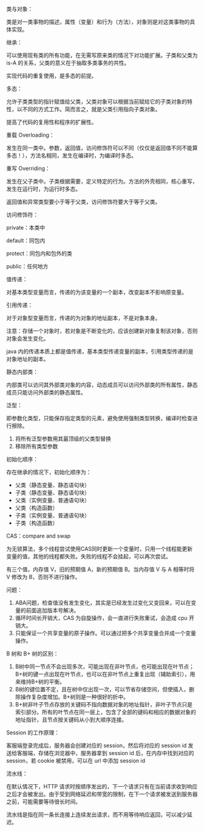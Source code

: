 类与对象：

类是对一类事物的描述，属性（变量）和行为（方法），对象则是对这类事物的具体实现。

继承：

可以使用现有类的所有功能，在无需写原来类的情况下对功能扩展。子类和父类为 is-A 的关系，父类的意义在于抽取多类事务的共性。

实现代码的重复使用，是多态的前提。

多态：

允许子类类型的指针赋值给父类，父类对象可以根据当前赋给它的子类对象的特性，以不同的方式工作。简而言之，就是父类引用指向子类对象。

提高了代码的复用性和程序的扩展性。

重载 Overloading：

发生在同一类中。参数，返回值，访问修饰符可以不同（仅仅是返回值不同不能算多态！），方法名相同，发生在编译时，为编译时多态。

重写 Overriding：

发生在父子类中。子类根据需要，定义特定的行为。方法的外壳相同，核心重写，发生在运行时，为运行时多态。

返回值和异常类型要小于等于父类，访问修饰符要大于等于父类。

访问修饰符：

private：本类中

default：同包内

protect：同包内和包外的类

public：任何地方

值传递：

对基本类型变量而言，传递的为该变量的一个副本，改变副本不影响原变量。

引用传递：

对于对象型变量而言，传递的为对象的地址副本，不是对象本身。

注意：存储一个对象时，若对象是不断变化的，应该创建新对象复制该对象，否则对象会发生变化。

java 内的传递本质上都是值传递，基本类型传递变量的副本，引用类型传递的是对象地址的副本。



静态内部类：

内部类可以访问其外部类对象的内容，动态成员可以访问外部类的所有属性，静态成员只能访问外部类的静态属性。

泛型：

即参数化类型，只能保存指定类型的元素，避免使用强制类型转换，编译时检查进行擦除。

1. 将所有泛型参数用其最顶级的父类型替换
2. 移除所有类型参数



初始化顺序：

存在继承的情况下，初始化顺序为：

- 父类（静态变量、静态语句块）
- 子类（静态变量、静态语句块）
- 父类（实例变量、普通语句块）
- 父类（构造函数）
- 子类（实例变量、普通语句块）
- 子类（构造函数）



CAS：compare and swap

为无锁算法，多个线程尝试使用CAS同时更新一个变量时，只用一个线程能更新变量的值，其他的线程都失败。失败的线程不会挂起，可以再次尝试。

有三个值，内存值 V，旧的预期值 A，新的预期值 B。当内存值 V 与 A 相等时将 V 修改为 B，否则不进行操作。 

问题：

1. ABA问题，检查值没有发生变化，其实是已经发生过变化又变回来，可以在变量的前面追加版本号解决。
2. 循环时间长开销大，CAS 为自旋操作，会一直进行失败重试，会造成 cpu 开销大。
3. 只能保证一个共享变量的原子操作。可以通过把多个共享变量合并成一个变量操作。



B 树和 B+ 树的区别：

1. B树中同一节点不会出现多次，可能出现在非叶节点，也可能出现在叶节点；B+树的键一点出现在叶节点，也可以在非叶节点上重复出现（辅助索引），用来维持B+树的平衡。
2. B树的键位置不定，且在树中仅出现一次，可以节省存储空间，但使插入，删除操作复杂度增加。B+树则是一种很好的折中。
3. B+树非叶子节点存放的关键码不指向数据对象的地址指针，非叶子节点只是索引部分。所有的叶节点在同一层上，包含了全部的键码和相应的数据对象的地址指针，且节点按关键码从小到大顺序连接。



Session 的工作原理：

客服端登录完成后，服务器会创建对应的 session，然后将对应的 session id 发送给客服端，存储在浏览器中，服务器拿到 session id 后，在内存中找到对应的 session，若 cookie 被禁用，可以在 url 中添加 session id

流水线：

在默认情况下，HTTP 请求时按顺序发出的，下一个请求只有在当前请求收到响应之后才会被发出。由于受到网络延迟和带宽的限制，在下一个请求被发送到服务器之前，可能需要等待很长时间。

流水线是指在同一条长连接上连续发出请求，而不用等待响应返回，可以减少延迟。